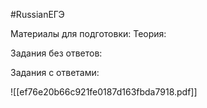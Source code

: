 #RussianЕГЭ 

Материалы для подготовки:
	Теория:




Задания без ответов:





Задания с ответами:

![[ef76e20b66c921fe0187d163fbda7918.pdf]]


